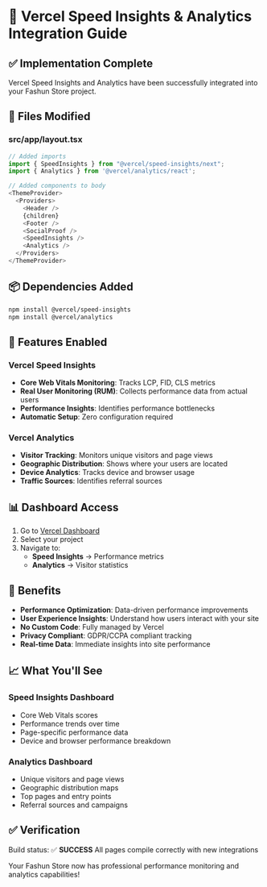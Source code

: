 # 🚀 Vercel Speed Insights & Analytics Integration Guide

## ✅ Implementation Complete

Vercel Speed Insights and Analytics have been successfully integrated into your Fashun Store project.

## 📁 Files Modified

### src/app/layout.tsx
```typescript
// Added imports
import { SpeedInsights } from "@vercel/speed-insights/next";
import { Analytics } from '@vercel/analytics/react';

// Added components to body
<ThemeProvider>
  <Providers>
    <Header />
    {children}
    <Footer />
    <SocialProof />
    <SpeedInsights />
    <Analytics />
  </Providers>
</ThemeProvider>
```

## 📦 Dependencies Added

```bash
npm install @vercel/speed-insights
npm install @vercel/analytics
```

## 🎯 Features Enabled

### Vercel Speed Insights
- **Core Web Vitals Monitoring**: Tracks LCP, FID, CLS metrics
- **Real User Monitoring (RUM)**: Collects performance data from actual users
- **Performance Insights**: Identifies performance bottlenecks
- **Automatic Setup**: Zero configuration required

### Vercel Analytics
- **Visitor Tracking**: Monitors unique visitors and page views
- **Geographic Distribution**: Shows where your users are located
- **Device Analytics**: Tracks device and browser usage
- **Traffic Sources**: Identifies referral sources

## 📊 Dashboard Access

1. Go to [Vercel Dashboard](https://vercel.com/dashboard)
2. Select your project
3. Navigate to:
   - **Speed Insights** → Performance metrics
   - **Analytics** → Visitor statistics

## 🚀 Benefits

- **Performance Optimization**: Data-driven performance improvements
- **User Experience Insights**: Understand how users interact with your site
- **No Custom Code**: Fully managed by Vercel
- **Privacy Compliant**: GDPR/CCPA compliant tracking
- **Real-time Data**: Immediate insights into site performance

## 📈 What You'll See

### Speed Insights Dashboard
- Core Web Vitals scores
- Performance trends over time
- Page-specific performance data
- Device and browser performance breakdown

### Analytics Dashboard
- Unique visitors and page views
- Geographic distribution maps
- Top pages and entry points
- Referral sources and campaigns

## ✅ Verification

Build status: ✅ **SUCCESS**
All pages compile correctly with new integrations

Your Fashun Store now has professional performance monitoring and analytics capabilities!